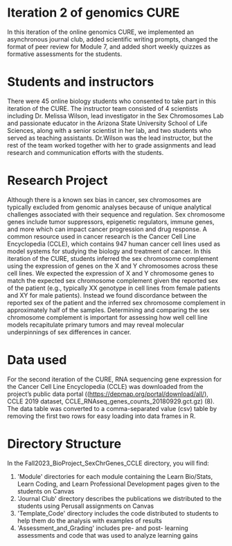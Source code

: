 # Iteration 2 of genomics CURE

In this iteration of the online genomics CURE, we implemented an asynchronous journal club, added scientific writing prompts, changed the format of peer review for Module 7, and added short weekly quizzes as formative assessments for the students.

# Students and instructors

There were 45 online biology students who consented to take part in this iteration of the CURE.  The instructor team consisted of 4 scientists including Dr. Melissa Wilson, lead investigator in the Sex Chromosomes Lab and passionate educator in the Arizona State University School of Life Sciences, along with a senior scientist in her lab, and two students who served as teaching assistants.  Dr.Wilson was the lead instructor, but the rest of the team worked together with her to grade assignments and lead research and communication efforts with the students.  

# Research Project

Although there is a known sex bias in cancer, sex chromosomes are typically excluded from genomic analyses because of unique analytical challenges associated with their sequence and regulation. Sex chromosome genes include tumor suppressors, epigenetic regulators, immune genes, and more which can impact cancer progression and drug response. A common resource used in cancer research is the Cancer Cell Line Encyclopedia (CCLE), which contains 947 human cancer cell lines used as model systems for studying the biology and treatment of cancer. In this iteration of the CURE, students inferred the sex chromosome complement using the expression of genes on the X and Y chromosomes across these cell lines. We expected the expression of X and Y chromosome genes to match the expected sex chromosome complement given the reported sex of the patient (e.g., typically XX genotype in cell lines from female patients and XY for male patients). Instead we found discordance between the reported sex of the patient and the inferred sex chromosome complement in approximately half of the samples. Determining and comparing the sex chromosome complement is important for assessing how well cell line models recapitulate primary tumors and may reveal molecular underpinnings of sex differences in cancer.

# Data used

For the second iteration of the CURE, RNA sequencing gene expression for the Cancer Cell Line Encyclopedia (CCLE) was downloaded from the project’s public data portal ((https://depmap.org/portal/download/all/), CCLE 2019 dataset, CCLE_RNAseq_genes_counts_20180929.gct.gz) (8).  The data table was converted to a comma-separated value (csv) table by removing the first two rows for easy loading into data frames in R.

# Directory Structure

In the Fall2023_BioProject_SexChrGenes_CCLE directory, you will find: 
1. 'Module' directories for each module containing the Learn Bio/Stats, Learn Coding, and Learn Professional Development pages given to the students on Canvas
2. 'Journal Club' directory describes the publications we distributed to the students using Perusall assignments on Canvas
3. 'Template_Code' directory includes the code distributed to students to help them do the analysis with examples of results
4. 'Assessment_and_Grading' includes pre- and post- learning assessments and code that was used to analyze learning gains

